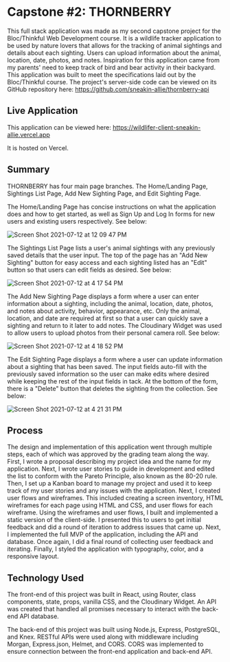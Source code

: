 # Capstone #2: THORNBERRY

This full stack application was made as my second capstone project for the Bloc/Thinkful Web Development course. It is a wildlife tracker application to be used by nature lovers that allows for the tracking of animal sightings and details about each sighting. Users can upload information about the animal, location, date, photos, and notes. Inspiration for this application came from my parents' need to keep track of bird and bear activity in their backyard. This application was built to meet the specifications laid out by the Bloc/Thinkful course. The project's server-side code can be viewed on its GitHub repository here: https://github.com/sneakin-allie/thornberry-api

## Live Application

This application can be viewed here:  https://wildlifer-client-sneakin-allie.vercel.app

It is hosted on Vercel.

## Summary

THORNBERRY has four main page branches. The Home/Landing Page, Sightings List Page, Add New Sighting Page, and Edit Sighting Page.

The Home/Landing Page has concise instructions on what the application does and how to get started, as well as Sign Up and Log In forms for new users and existing users respectively. See below:

![Screen Shot 2021-07-12 at 12 09 47 PM](https://user-images.githubusercontent.com/68669789/125321473-b8878780-e30a-11eb-86c4-75c081e614bc.png)

The Sightings List Page lists a user's animal sightings with any previously saved details that the user input. The top of the page has an "Add New Sighting" button for easy access and each sighting listed has an "Edit" button so that users can edit fields as desired. See below:

![Screen Shot 2021-07-12 at 4 17 54 PM](https://user-images.githubusercontent.com/68669789/125350430-bb936f80-e32c-11eb-9545-bc89e6bd7b9f.png)

The Add New Sighting Page displays a form where a user can enter information about a sighting, including the animal, location, date, photos, and notes about activity, behavior, appearance, etc. Only the animal, location, and date are required at first so that a user can quickly save a sighting and return to it later to add notes. The Cloudinary Widget was used to allow users to upload photos from their personal camera roll. See below:

![Screen Shot 2021-07-12 at 4 18 52 PM](https://user-images.githubusercontent.com/68669789/125350538-de258880-e32c-11eb-8a05-75c0d0d71361.png)

The Edit Sighting Page displays a form where a user can update information about a sighting that has been saved. The input fields auto-fill with the previously saved information so the user can make edits where desired while keeping the rest of the input fields in tack. At the bottom of the form, there is a "Delete" button that deletes the sighting from the collection. See below:

![Screen Shot 2021-07-12 at 4 21 31 PM](https://user-images.githubusercontent.com/68669789/125350775-3d839880-e32d-11eb-8d4f-a3ce2b4d31ca.png)

## Process

The design and implementation of this application went through multiple steps, each of which was approved by the grading team along the way. First, I wrote a proposal describing my project idea and the name for my application. Next, I wrote user stories to guide in development and edited the list to conform with the Pareto Principle, also known as the 80-20 rule. Then, I set up a Kanban board to manage my project and used it to keep track of my user stories and any issues with the application. Next, I created user flows and wireframes. This included creating a screen inventory, HTML wireframes for each page using HTML and CSS, and user flows for each wireframe. Using the wireframes and user flows, I built and implemented a static version of the client-side. I presented this to users to get initial feedback and did a round of iteration to address issues that came up. Next, I implemented the full MVP of the application, including the API and database. Once again, I did a final round of collecting user feedback and iterating. Finally, I styled the application with typography, color, and a responsive layout.

## Technology Used

The front-end of this project was built in React, using Router, class components, state, props, vanilla CSS, and the Cloudinary Widget. An API was created that handled all promises necessary to interact with the back-end API database.

The back-end of this project was built using Node.js, Express, PostgreSQL, and Knex. RESTful APIs were used along with middleware including Morgan, Express.json, Helmet, and CORS. CORS was implemented to ensure connection between the front-end application and back-end API.
